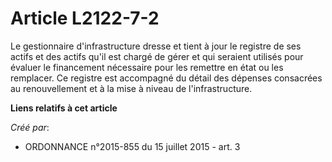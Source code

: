 # Article L2122-7-2

Le gestionnaire d'infrastructure dresse et tient à jour le registre de ses actifs et des actifs qu'il est chargé de gérer et
qui seraient utilisés pour évaluer le financement nécessaire pour les remettre en état ou les remplacer. Ce registre est
accompagné du détail des dépenses consacrées au renouvellement et à la mise à niveau de l'infrastructure.

**Liens relatifs à cet article**

_Créé par_:

  - ORDONNANCE n°2015-855 du 15 juillet 2015 - art. 3
